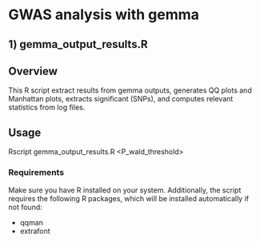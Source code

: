 # GWAS analysis with gemma 
## 1) gemma_output_results.R
## Overview
This R script extract results from gemma outputs, generates QQ plots and Manhattan plots, extracts significant (SNPs), and computes relevant statistics from log files.

## Usage
Rscript  gemma_output_results.R <P_wald_threshold>
### Requirements
Make sure you have R installed on your system. Additionally, the script requires the following R packages, which will be installed automatically if not found:
- qqman
- extrafont
